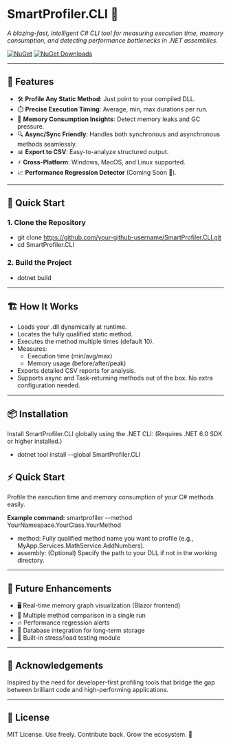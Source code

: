
# SmartProfiler.CLI 🚀
*A blazing-fast, intelligent C# CLI tool for measuring execution time, memory consumption, and detecting performance bottlenecks in .NET assemblies.*

[![NuGet](https://img.shields.io/nuget/v/SmartProfiler.CLI.svg)](https://www.nuget.org/packages/SmartProfiler.CLI)
[![NuGet Downloads](https://img.shields.io/nuget/dt/SmartProfiler.CLI.svg)](https://www.nuget.org/packages/SmartProfiler.CLI)

---

## 📌 Features
- 🛠️ **Profile Any Static Method**: Just point to your compiled DLL.
- ⏱️ **Precise Execution Timing**: Average, min, max durations per run.
- 🧠 **Memory Consumption Insights**: Detect memory leaks and GC pressure.
- 🔍 **Async/Sync Friendly**: Handles both synchronous and asynchronous methods seamlessly.
- 📊 **Export to CSV**: Easy-to-analyze structured output.
- ⚡ **Cross-Platform**: Windows, MacOS, and Linux supported.
- 📈 **Performance Regression Detector** (Coming Soon 🚧).

---

## 🚀 Quick Start


### 1. Clone the Repository

- git clone https://github.com/your-github-username/SmartProfiler.CLI.git
- cd SmartProfiler.CLI

### 2. Build the Project
- dotnet build

---

## 🏗️ How It Works
- Loads your .dll dynamically at runtime.
- Locates the fully qualified static method.
- Executes the method multiple times (default 10).
- Measures:
  - Execution time (min/avg/max)
  - Memory usage (before/after/peak)
- Exports detailed CSV reports for analysis.
- Supports async and Task-returning methods out of the box. No extra configuration needed.

---

## 📦 **Installation**  
Install SmartProfiler.CLI globally using the .NET CLI: (Requires .NET 6.0 SDK or higher installed.)
- dotnet tool install --global SmartProfiler.CLI

## ⚡ **Quick Start** 
Profile the execution time and memory consumption of your C# methods easily.

**Example command:** smartprofiler  --method  YourNamespace.YourClass.YourMethod
- method: Fully qualified method name you want to profile (e.g., MyApp.Services.MathService.AddNumbers).
- assembly: (Optional) Specify the path to your DLL if not in the working directory.

---

## 🎯 Future Enhancements
- 🖥️ Real-time memory graph visualization (Blazor frontend)
- 📜 Multiple method comparison in a single run
- 🔥 Performance regression alerts
- 💾 Database integration for long-term storage
- 🧪 Built-in stress/load testing module

---

## 🙌 Acknowledgements
Inspired by the need for developer-first profiling tools that bridge the gap between brilliant code and high-performing applications.

---

## 📜 License
MIT License.
Use freely. Contribute back. Grow the ecosystem. 🌱

